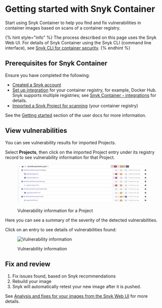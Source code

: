 # Getting started with Snyk Container

Start using Snyk Container to help you find and fix vulnerabilities in container images based on scans of a container registry.

{% hint style="info" %}
The process described on this page uses the Snyk Web UI. For details of Snyk Container using the Snyk CLI (command line interface), see [Snyk CLI for container security](snyk-cli-for-container-security/).
{% endhint %}

## **Prerequisites for Snyk Container**

Ensure you have completed the following:

* [Created a Snyk account](../getting-started/quickstart/create-a-snyk-account/)
* [Set up integration](../getting-started/quickstart/set-up-an-integration.md) for your container registry, for example, Docker Hub. Snyk supports multiple registries; see [Snyk Container - integrations](snyk-container-integrations/) for details.
* [Imported a Snyk Project for scanning](../getting-started/quickstart/import-a-project.md) (your container registry)

See the [Getting started](../getting-started/) section of the user docs for more information.

## View vulnerabilities

You can see vulnerability results for imported Projects.

Select **Projects**, then click on the imported Project entry under its registry record to see vulnerability information for that Project.

<figure><img src="../.gitbook/assets/mceclip2 (1) (1) (1) (3) (3) (4) (6) (1) (1) (1) (1) (1) (1) (1) (1) (1) (1) (1) (1) (1) (1) (1) (1) (1) (1) (1) (1) (1) (1) (1) (1) (1) (1) (1) (1) (1) (1) (1) (1) (1) (1) (1) (1) (1) (1) (1) (1) (1) (1) (1) (1) (1) (1) (1) (1) (1) (1) (1) (1) ( (19).png" alt="Vulnerability information for a Project"><figcaption><p>Vulnerability information for a Project</p></figcaption></figure>

Here you can see a summary of the severity of the detected vulnerabilities.

Click on an entry to see details of vulnerabilities found:

<figure><img src="../.gitbook/assets/cont-reg-dhub-critical-3-7-22.png" alt="Vulnerability information"><figcaption><p>Vulnerability information</p></figcaption></figure>

## Fix and review

1. Fix issues found, based on Snyk recommendations
2. Rebuild your image
3. Snyk will automatically retest your new image after it is pushed.

See [Analysis and fixes for your images from the Snyk Web UI](using-snyk-container/analysis-and-remediation-for-your-images-from-the-snyk-app.md) for more details.
